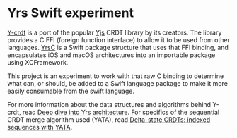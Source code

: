 # Yrs Swift experiment

[Y-crdt](https://github.com/y-crdt/y-crdt) is a port of the popular [Yjs](https://yjs.dev) CRDT library by its creators.
The library provides a C FFI (foreign function interface) to allow it to be used from other languages.
[YrsC](https://github.com/heckj/YrsC) is a Swift package structure that uses that FFI binding, and encapsulates iOS and macOS architectures into an importable package using XCFramework. 

This project is an experiment to work with that raw C binding to determine what can, or should, be added to a Swift language package to make it more easily consumable from the swift language.

For more information about the data structures and algorithms behind Y-crdt, read [Deep dive into Yrs architecture](https://bartoszsypytkowski.com/yrs-architecture/). 
For specifics of the sequential CRDT merge algorithm used (YATA), read [Delta-state CRDTs: indexed sequences with YATA](https://bartoszsypytkowski.com/yata/).

